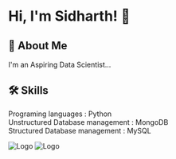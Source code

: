 
# Hi, I'm Sidharth! 👋


## 🚀 About Me
I'm an Aspiring Data Scientist...


## 🛠 Skills
Programing languages : Python                                                            
Unstructured Database management : MongoDB                                                                   
Structured Database management : MySQL                                                                          



![Logo](https://th.bing.com/th/id/R.e8313479d3ee7fec5bbea87b04bd14d3?rik=tZduueC6m3h15Q&riu=http%3a%2f%2ftruelogic.org%2fwordpress%2fwp-content%2fuploads%2f2015%2f08%2fMongoDB_Logo_Full_White.png&ehk=aI10DBrPlfGtPjS7NFDIselEWNSu%2fkPG9Or%2flJY5tGI%3d&risl=&pid=ImgRaw&r=0)
![Logo](https://res.cloudinary.com/yktoo/image/upload/t_s320/blog/6ksp2zl5yoy52890.png)


